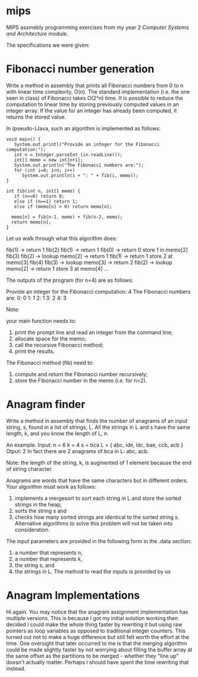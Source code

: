 # mips
MIPS assmebly programming exercises from my year 2 _Computer Systems and Architecture_ module.

The specifications we were given:

# Fibonacci number generation

Write a method in assembly that prints all Fibonacci numbers from 0 to n with linear time complexity, O(n). The standard implementation (i.e. the one seen in class) of Fibonacci takes O(2^n) time. It is possible to reduce the computation to linear time by storing previously computed values in an integer array. If the value for an integer has already been computed, it returns the stored value. 

In (pseudo-)Java, such an algorithm is implemented as follows:

```
void main() {
   System.out.printl("Provide an integer for the Fibonacci computation:");
   int n = Integer.parseInt (in.readLine());
   int[] memo = new int[n+1];
   System.out.println("The Fibonacci numbers are:");
   for (int i=0; i<n; i++) 
      System.out.println(i + ": " + fib(i, memo));
}

int fib(int n, int[] memo) {
   if (n<=0) return 0;
   else if (n==1) return 1;
   else if (memo[n] > 0) return memo[n];

  memo[n] = fib(n-1, memo) + fib(n-2, memo);
  return memo[n];
} 

```

Let us walk through what this algorithm does:

fib(1) -> return 1
fib(2)
   fib(1) -> return 1
   fib(0) -> return 0
   store 1 in memo[2]
fib(3)
   fib(2) -> lookup memo[2] -> return 1
   fib(1) -> return 1
   store 2 at memo[3]
fib(4)
  fib(3) -> lookup memo[3] -> return 2
  fib(2) -> lookup memo[2] -> return 1
  store 3 at memo[4]
...

The outputs of the program (for n=4) are as follows:

Provide an integer for the Fibonacci computation:
4
The Fibonacci numbers are:
0: 0
1: 1
2: 1
3: 2
4: 3

Note: 

your main function needs to:
1) print the prompt line and read an integer from the command line;
2) allocate space for the memo;
3) call the recursive Fibonacci method; 
4) print the results.


The Fibonacci method (fib) need to:
1) compute and return the Fibonacci number recursively;
2) store the Fibonacci number in the memo (i.e. for n>2).

# Anagram finder

Write a method in assembly that finds the number of anagrams of an input string, s, found in a list of strings, L. All the strings in L and s have the same length, k, and you know the length of L, n.

An example.
Input:
n = 6
k = 4
s = bca
L = { abc, ide, ldc, bae, ccb, acb }
Otput: 2
In fact there are 2 anagrams of bca in L: abc, acb.

Note: the length of the string, k, is augmented of 1 element because the end of string character.

Anagrams are words that have the same characters but in different orders. Your algorithm must work as follows:
1. implements a mergesort to sort each string in L and store the sorted strings in the heap,
2. sorts the string s and
3. checks how many sorted strings are identical to the sorted string s.
Alternative algorithms to solve this problem will not be taken into consideration.

The input parameters are provided in the following form in the .data section:
1. a number that represents n,
2. a number that represents k,
3. the string s, and
4. the strings in L.
The method to read the inputs is provided by us

# Anagram Implementations

Hi again. You may notice that the anagram assignment implementation has multiple versions. This is because I got my initial solution working then decided I could make the whole thing faster by rewriting it but using raw pointers as loop variables as opposed to traditional integer counters. This turned out not to make a huge difference but still felt worth the effort at the time. One oversight that later occurred to me is that the merging algorithm could be made slightly faster by not worrying about filling the buffer array at the same offset as the partitions to be merged -  whether they "line up" doesn't actually matter. Perhaps I should have spent the time rewriting that instead.
